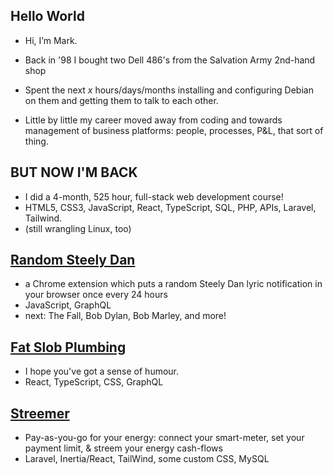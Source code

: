 ## Hello World

- Hi, I’m Mark.

- Back in '98 I bought two Dell 486's from the Salvation Army 2nd-hand shop

- Spent the next *x* hours/days/months installing and configuring Debian on them and getting them to talk to each other.

- Little by little my career moved away from coding and towards management of business platforms: people, processes, P&L, that sort of thing.

## BUT NOW I'M BACK

- I did a 4-month, 525 hour, full-stack web development course!
- HTML5, CSS3, JavaScript, React, TypeScript, SQL, PHP, APIs, Laravel, Tailwind.
- (still wrangling Linux, too)

## [Random Steely Dan](https://github.com/headexpanded/random_steely_dan)

- a Chrome extension which puts a random Steely Dan lyric notification in your browser once every 24 hours
- JavaScript, GraphQL
- next: The Fall, Bob Dylan, Bob Marley, and more!

## [Fat Slob Plumbing](https://github.com/headexpanded/fat_slob_plumbing)

- I hope you've got a sense of humour.
- React, TypeScript, CSS, GraphQL

## [Streemer](https://github.com/headexpanded/streemer)

- Pay-as-you-go for your energy: connect your smart-meter, set your payment limit, & streem your energy cash-flows
- Laravel, Inertia/React, TailWind, some custom CSS, MySQL

<!---
headexpanded/headexpanded is a ✨ special ✨ repository because its `README.md` (this file) appears on your GitHub profile.
You can click the Preview link to take a look at your changes.
--->
